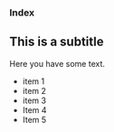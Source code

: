 ### Index

## This is a subtitle

Here you have some text.

- item 1
- item 2
- item 3
- Item 4
- Item 5